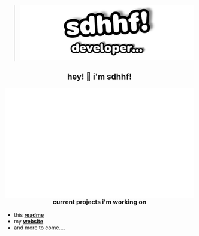 > ![alt text](image.png)
<h2 align="center">hey! 👋 i'm sdhhf!</h2>
<a href="#"><img align="right" src="https://raw.githubusercontent.com/sdhhf1245/stats/refs/heads/output/generated/overview.svg" /></a>

---
<h3 align="center"></a>current projects i'm working on</a></h3>

- this **[readme](https://github.com/sdhhf1245/sdhhf1245/tree/main)**
- my **[website](https://github.com/sdhhf1245/sdhhf1245.github.io)**
- and more to come....

